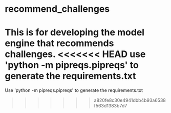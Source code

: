 # recommend_challenges
This is for developing the model engine that recommends challenges.
<<<<<<< HEAD
use 'python -m pipreqs.pipreqs' to generate the requirements.txt
=======
Use 'python -m pipreqs.pipreqs' to generate the requirements.txt
>>>>>>> a820fe8c30e4941dbb4b93a6538f563d1383b7d7
